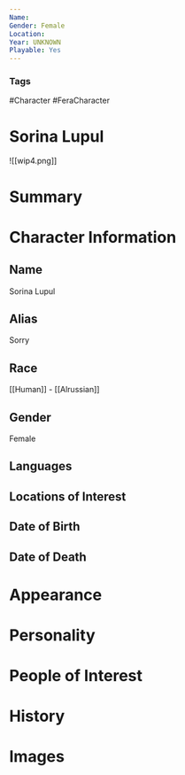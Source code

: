 ```yaml
---
Name: 
Gender: Female
Location: 
Year: UNKNOWN
Playable: Yes
---
```


### Tags
#Character #FeraCharacter 

# Sorina Lupul
![[wip4.png]]

# Summary


# Character Information

## Name
Sorina Lupul

## Alias
Sorry

## Race
[[Human]] - [[Alrussian]]

## Gender
Female

## Languages

## Locations of Interest

## Date of Birth

## Date of Death

# Appearance

# Personality

# People of Interest

# History

# Images
